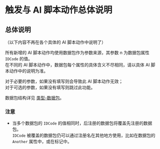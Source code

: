 # 触发与 AI 脚本动作总体说明

## 总体说明

（以下内容不再在各个具体的 AI 脚本动作中说明了）

所有新增的 AI 脚本动作均使用数据包作为参数来源，其参数 n 为数据包属性 `IDCode` 的值。  
在不同的 AI 脚本动作中，数据包每个属性的具体含义不尽相同，请以具体 AI 脚本动作中的说明为准。

对于必要的参数，如果没有填写则会导致此 AI 脚本动作无效；  
对于可选的参数，如果没有填写则跳过此功能。

数据包结构详见 [类型-数据包](/触发与AI脚本动作/类型-数据包.md#完整结构)。

### 注意

* 当多个数据包的 `IDCode` 的值相同时，后注册的数据包将覆盖先注册的数据包。  
`IDCode` 被覆盖的数据包仍可以通过注册名在其他地方使用，比如在数据包的 `Another` 属性中，或在标记中。